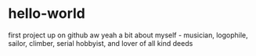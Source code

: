 # hello-world
first project up on github aw yeah
a bit about myself - musician, logophile, sailor, climber, serial hobbyist, and lover of all kind deeds 
